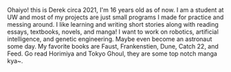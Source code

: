 Ohaiyo! this is Derek circa 2021, I'm 16 years old as of now. I am a student at UW and most of my projects are just small programs I made for practice and messing around. 
I like learning and writing short stories along with reading essays, textbooks, novels, and manga! 
I want to work on robotics, artificial intelligence, and genetic engineering. Maybe even become an astronaut some day.
My favorite books are Faust, Frankenstien, Dune, Catch 22, and Feed.
Go read Horimiya and Tokyo Ghoul, they are some top notch manga kya~.
